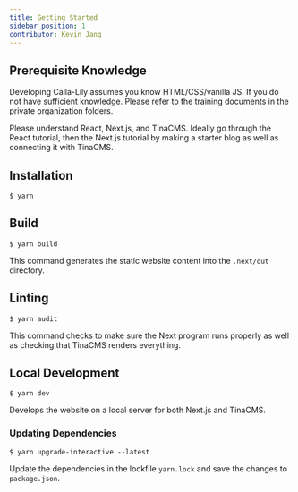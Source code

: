 ```yaml
---
title: Getting Started
sidebar_position: 1
contributor: Kevin Jang
---
```


## Prerequisite Knowledge

Developing Calla-Lily assumes you know HTML/CSS/vanilla JS. If you do not have sufficient knowledge. Please refer to the training documents in the private organization folders.

Please understand React, Next.js, and TinaCMS. Ideally go through the React tutorial, then the Next.js tutorial by making a starter blog as well as connecting it with TinaCMS.

## Installation

```
$ yarn
```
## Build

```
$ yarn build
```

This command generates the static website content into the `.next/out` directory.

## Linting

```
$ yarn audit
```

This command checks to make sure the Next program runs properly as well as checking that TinaCMS renders everything. 

## Local Development

```
$ yarn dev
```

Develops the website on a local server for both Next.js and TinaCMS. 

### Updating Dependencies

```
$ yarn upgrade-interactive --latest
```

Update the dependencies in the lockfile `yarn.lock` and save the changes to `package.json`.
